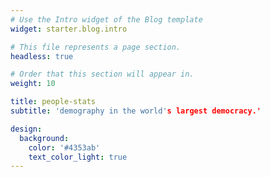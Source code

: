 ```yaml
---
# Use the Intro widget of the Blog template
widget: starter.blog.intro

# This file represents a page section.
headless: true

# Order that this section will appear in.
weight: 10

title: people-stats 
subtitle: 'demography in the world's largest democracy.'

design:
  background:
    color: '#4353ab'
    text_color_light: true
---
```


